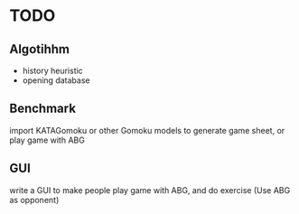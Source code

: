 # TODO

## Algotihhm
- history heuristic
- opening database

## Benchmark
import KATAGomoku or other Gomoku models to generate game sheet, or play game with ABG

## GUI
write a GUI to make people play game with ABG, and do exercise (Use ABG as opponent)
